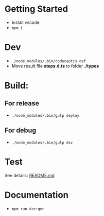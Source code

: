 
# Getting Started
- install vscode
- `npm i`

# Dev
- `./node_modules/.bin/codeceptjs def`
- Move result file **steps.d.ts** to folder **./types**

# Build:
## For release
- `./node_modules/.bin/gulp deploy`

## For debug
- `./node_modules/.bin/gulp dev`

# Test
See details: [README.md](./tests/README.md)

# Documentation
- `npm run doc:gen`